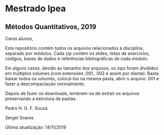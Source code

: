 # Mestrado Ipea

## Métodos Quantitativos, 2019

Caros alunos,

Este repositório contém todos os arquivos relacionados  à disciplina, separado por módulos. Cada zip contém os slides, listas de exercícios, códigos, bases de dados e referências bibliográficas de cada módulo. 
  

Em alguns casos, devido ao tamanho dos arquivos, os zips foram divididos em múltiplos volumes (com extensões .001, .002 e assim por diante). Basta baixar todos os volumes, colocá-los na mesma pasta, abrir o arquivo .001 e fazer a descompactação normalmente. 
  

Depois de fazer os downloads, lembrem-se de extrair os arquivos preservando a estrutura de pastas.
 
  
Pedro H. G. F. Souza 

Sergei Soares
  
  
  
  
Última atualização: 14/11/2019
